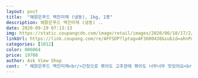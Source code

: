 ```yaml
---
layout: post 
title:  "해맑은푸드 백진미채 (냉동), 1kg, 1봉" 
description: 해맑은푸드 백진미채 (냉동) ..
date: 2020-09-19 07:13:13 
img: https://static.coupangcdn.com/image/retail/images/2020/06/18/17/2/440fe2ee-f0e5-4bea-a671-0d8e884c775d.jpg 
linkUrl: https://link.coupang.com/re/AFFSDP?lptag=AF3600438&subid=ahnPublicAsk&pageKey=1719993536&itemId=2927442491&vendorItemId=70916068815&traceid=V0-113-a7654e3b55ac4eb7 
categories: [1012] 
color: 006064 
price: 19700 
author: Ask View Shop 
cont:  " 해맑은푸드 백진미채<br/>간장으로 볶아도 고추장에 볶아도 너무너무 맛있어요<br/>그 과정 구지 거치지 않아도 된다생각하는 1인입니다ㅎㅎ<br/>그것도 마요네즈 맛마다 진미채 볶음의 맛이 다르답니다ㅋㅋ<br/>그리고도 간장양념할것까지 남네요!!<br/>더 찐한 마요네즈의 맛일수록<br/>더운 날씨라 드라이아이스 2개에 안전하게 배송 받았습니다.<br/><br/>따끈한 밥에 진미채 볶음만 있어도 한그릇 뚝딱 먹거든요^^<br/>딱딱하지 않고 부드러워서 좋아요한번 헹구지 않아도 될거 같네요 ㅎㅎ<br/>딱딱한 부분도 없이 항상 품질 좋은 물건이 와서 굿굿!!!<br/>로켓이라 배송은 다음날 새벽에 바로 받았고요.<br/><br/>마요네즈 맛이 강하냐 덜하냐에 차이인데요<br/>마요네즈가 더 맛있는듯 합니다ㅎㅎ<br/>마요네즈를 더하면 맛이 더 깊고 풍부해진다랄까요^^<br/>맛, 가격, 배송, 포장 모두 마음에 드네요! 다먹으면 재구매하겠습니다.<br/> 수고하세요^^<br/>맛있게 잘 먹고 있어요<br/>분들이 계시던데 (딱딱할까봐, 불순물제거차)<br/>아무튼 넣고 안넣고의 차이가 큽니다<br/>안 넣어 보신 분들은 꼭 넣어 보시기를^^<br/>양도 푸짐하고 맛도 좋아서 여기에서 많이 시켜먹네요<br/>요리할때 한 번 팔팔 끓는 물에 데치는 과정을 겪으시는<br/>이 제품은 대용량이라 냉동고에 오래오래 두고 먹을 수 있어서 좋을거 같습니다.<br/><br/>저는 개인적으로 오뚜 사의 마요네즈보다 청정 사의<br/>저는 제일 먼저 하는 과정이 마요네즈 섞기!!에요<br/>조미가 과하게 되어있지 않아서 반찬하기 전에 몇개 먹어봤는데 딱 좋네요.<br/><br/>지난번에 먹태세트 맛있게 먹은 기억이 있어서 믿고 구매했습니다ㅎㅎ<br/>진미채 맛도 더 풍미가 좋아지는듯해요<br/>진미채 반찬은 언제든지 먹어도 넘넘 맛있습니다<br/>진미채 반찬을 너무너무 좋아라해서<br/>진미채버터양념하고 고추장양념도 하고<br/>코로나가 다시 활성화되서 자주 못나가서 마른반찬을 많이 해놔야되요ㅠ<br/>특히 남편이 편식이 너무 심한데 진미채 반찬이랑 김은 항상 챙겨먹어서 자주 구비해놔야되는데<br/>포장도 꼼꼼하고 양도 대박많아요^^<br/>품질도 좋고 일주일 넉넉히 먹겠네요<br/>항상 냉동고에 구비해두는 편이에요<br/>항상 신선하게 물건 잘 보내주셔서 감사합니다^.<br/>^<br/>" 
---
```

